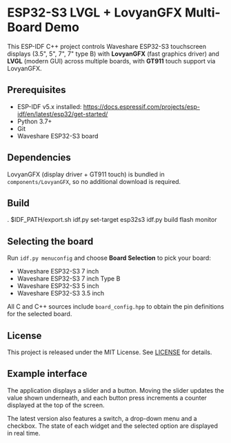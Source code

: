# ESP32-S3 LVGL + LovyanGFX Multi-Board Demo

This ESP-IDF C++ project controls Waveshare ESP32-S3 touchscreen displays (3.5", 5", 7", 7" type B) with **LovyanGFX** (fast graphics driver) and **LVGL** (modern GUI) across multiple boards, with **GT911** touch support via LovyanGFX.

## Prerequisites

- ESP-IDF v5.x installed: https://docs.espressif.com/projects/esp-idf/en/latest/esp32/get-started/
- Python 3.7+
- Git
- Waveshare ESP32-S3 board

## Dependencies

LovyanGFX (display driver + GT911 touch) is bundled in
`components/LovyanGFX`, so no additional download is required.

## Build

. $IDF_PATH/export.sh
idf.py set-target esp32s3
idf.py build flash monitor

## Selecting the board

Run `idf.py menuconfig` and choose **Board Selection** to pick your board:
- Waveshare ESP32-S3 7 inch
- Waveshare ESP32-S3 7 inch Type B
- Waveshare ESP32-S3 5 inch
- Waveshare ESP32-S3 3.5 inch

All C and C++ sources include `board_config.hpp` to obtain the pin definitions for the selected board.

## License

This project is released under the MIT License. See [LICENSE](LICENSE) for details.

## Example interface

The application displays a slider and a button. Moving the slider updates the value shown underneath, and each button press increments a counter displayed at the top of the screen.

The latest version also features a switch, a drop-down menu and a checkbox.
The state of each widget and the selected option are displayed in real time.
